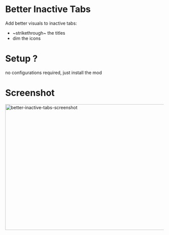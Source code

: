 # Better Inactive Tabs

Add better visuals to inactive tabs:
- ~strikethrough~ the titles
- dim the icons

# Setup ?
no configurations required,
just install the mod

# Screenshot
<img width="600" height="400" alt="better-inactive-tabs-screenshot" src="https://github.com/user-attachments/assets/a505fab8-24bd-420d-a3e0-ca13d3f64f03" />
